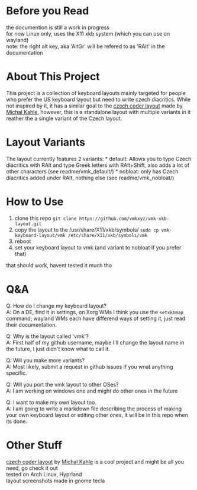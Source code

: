 # Before you Read
the documention is still a work in progress<br>
for now Linux only, uses the X11 xkb system (which you can use on wayland)<br>
note: the right alt key, aka 'AltGr' will be refered to as 'RAlt' in the documentation<br>

# About This Project
This project is a collection of keyboard layouts mainly targeted for people who prefer the US keyboard layout but need to write czech diacritics. While not inspired by it, it has a similar goal to the [czech coder layout](https://github.com/michalkahle/czech-coder-xkb) made by [Michal Kahle](https://github.com/michalkahle), however, this is a standalone layout with multiple variants in it reather the a single variant of the Czech layout.

# Layout Variants
The layout currently features 2 variants:
    * default: Allows you to type Czech diacritics with RAlt and type Greek letters with RAlt+Shift, also adds a lot of other characters (see readme/vmk_default/)
    * nobloat: only has Czech diacritics added under RAlt, nothing else (see readme/vmk_nobloat/)

# How to Use
1.  clone this repo `git clone https://github.com/vmkxyz/vmk-xkb-layout.git`
2.  copy the layout to the /usr/share/X11/xkb/symbols/ `sudo cp vmk-keyboard-layout/vmk /etc/share/X11/xkb/symbols/vmk`
3.  reboot
4.  set your keyboard layout to vmk (and variant to nobloat if you prefer that)

that should work, havent tested it much tho

# Q&A
Q: How do I change my keyboard layout?<br>
A: On a DE, find it in settings, on Xorg WMs I think you use the `setxkbmap` command; wayland WMs each have differend ways of setting it, just read their documentation.

Q: Why is the layout called 'vmk'?<br>
A: First half of my github username, maybe I'll change the layout name in the future, I just didn't know what to call it.

Q: Will you make more variants?<br>
A: Most likely, submit a request in github issues if you wnat anything specific.

Q: Will you port the vmk layout to other OSes?<br>
A: I am working on windows one and might do other ones in the future

Q: I want to make my own layout too.<br>
A: I am going to write a markdown file describing the process of making your own keyboard layout or editing other ones, it will be in this repo when its done.

# Other Stuff
[czech coder layout](https://github.com/michalkahle/czech-coder-xkb) by [Michal Kahle](https://github.com/michalkahle) is a cool project and might be all you need, go check it out<br>
tested on Arch Linux, Hyprland<br>
layout screenshots made in gnome tecla

